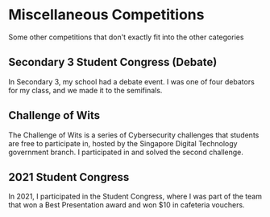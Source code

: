 # Miscellaneous Competitions

Some other competitions that don't exactly fit into the other categories

## Secondary 3 Student Congress (Debate)
In Secondary 3, my school had a debate event. I was one of four debators for my class, and we made it to the semifinals.

## Challenge of Wits
The Challenge of Wits is a series of Cybersecurity challenges that students are free to participate in, hosted by the
Singapore Digital Technology government branch. I participated in and solved the second challenge.

## 2021 Student Congress
In 2021, I participated in the Student Congress, where I was part of the team that won a Best Presentation award and
won $10 in cafeteria vouchers.
